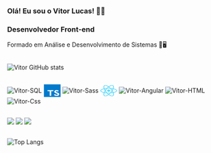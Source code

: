 ### Olá! Eu sou o Vitor Lucas! 🖐🏼
### Desenvolvedor Front-end
Formado em Análise e Desenvolvimento de Sistemas 📙🖥️

##

![Vitor GitHub stats](https://github-readme-stats.vercel.app/api?username=VitorLucasX&show_icons=true&theme=dark)

<div style="display: inline_block"><br>
  <img align="center" alt="Vitor-SQL" height="30" width="40" src="https://cdn.jsdelivr.net/gh/devicons/devicon@latest/icons/azuresqldatabase/azuresqldatabase-original.svg" />
  <img align="center" alt="Vitor-Ts" height="30" width="40" src="https://raw.githubusercontent.com/devicons/devicon/master/icons/typescript/typescript-plain.svg">
  <img align="center" alt="Vitor-Sass" height="30" width="40" src="https://cdn.jsdelivr.net/gh/devicons/devicon@latest/icons/sass/sass-original.svg">
  <img align="center" alt="Vitor-React" height="30" width="40" src="https://raw.githubusercontent.com/devicons/devicon/master/icons/react/react-original.svg">
  <img align="center" alt="Vitor-Angular" height="30" width="40" src="https://cdn.jsdelivr.net/gh/devicons/devicon@latest/icons/angular/angular-original.svg">
  <img align="center" alt="Vitor-HTML" height="30" width="40" src="https://cdn.jsdelivr.net/gh/devicons/devicon@latest/icons/html5/html5-original.svg">
  <img align="center" alt="Vitor-Css" height="30" width="40" src="https://cdn.jsdelivr.net/gh/devicons/devicon@latest/icons/css3/css3-original.svg">
</div>

  ##

<div> 
  <a href="https://www.linkedin.com/in/VitorLucasX" target="_blank"><img src="https://img.shields.io/badge/-LinkedIn-%230077B5?style=for-the-badge&logo=linkedin&logoColor=white" target="_blank"></a> 
  <a href = "mailto:vitorlucasdev@gmail.com"><img src="https://img.shields.io/badge/-Gmail-%23333?style=for-the-badge&logo=gmail&logoColor=white" target="_blank"></a>
  <a href="https://instagram.com/vitor.lucasz" target="_blank"><img src="https://img.shields.io/badge/-Instagram-%23E4405F?style=for-the-badge&logo=instagram&logoColor=white" target="_blank"></a>
  
</div>
  
  ##

![Top Langs](https://github-readme-stats.vercel.app/api/top-langs/?username=VitorLucasX&layout=compact&theme=dark)
